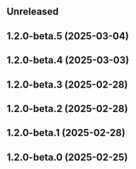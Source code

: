 ## Unreleased

## 1.2.0-beta.5 (2025-03-04)

## 1.2.0-beta.4 (2025-03-03)

## 1.2.0-beta.3 (2025-02-28)

## 1.2.0-beta.2 (2025-02-28)

## 1.2.0-beta.1 (2025-02-28)

## 1.2.0-beta.0 (2025-02-25)
